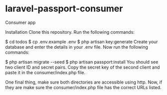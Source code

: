 # laravel-passport-consumer
Consumer app


Installation
Clone this repository. Run the following commands:

$ cd todos
$ cp .env.example .env
$ php artisan key:generate
Create your database and enter the details in your .env file. Now run the following commands:

$ php artisan migrate --seed
$ php artisan passport:install
You should see two client ID and secret pairs. Copy the secret key of the second client and paste it in the consumer/index.php file.

One final thing, make sure both directories are accessible using http. Now, if they are make sure the consumer/index.php file has the correct URLs listed.
